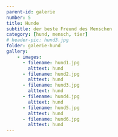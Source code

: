 ```yaml
---
parent-id: galerie
number: 5
title: Hunde
subtitle: der beste Freund des Menschen
category: [hund, mensch, tier]
# header-pic: hund3.jpg
folder: galerie-hund
gallery:
    - images:
      - filename: hund1.jpg
        alttext: hund
      - filename: hund2.jpg
        alttext: hund
      - filename: hund3.jpg
        alttext: hund
      - filename: hund4.jpg
        alttext: hund
      - filename: hund5.jpg
        alttext: hund
      - filename: hund6.jpg
        alttext: hund
---
```

<!-- beschreibender Text hier -->

